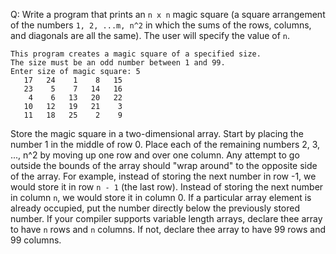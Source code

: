 Q: Write a program that prints an `n x n` magic square (a square arrangement of
the numbers `1, 2, ...m, n^2` in which the sums of the rows, columns,
and diagonals are all the same). The user will specify the value of `n`.

```
This program creates a magic square of a specified size.
The size must be an odd number between 1 and 99.
Enter size of magic square: 5
   17   24    1    8   15
   23    5    7   14   16
    4    6   13   20   22
   10   12   19   21    3
   11   18   25    2    9
```

Store the magic square in a two-dimensional array. Start by placing the number 1
in the middle of row 0. Place each of the remaining numbers 2, 3, ..., n^2 by
moving up one row and over one column. Any attempt to go outside the bounds of
the array should "wrap around" to the opposite side of the array. For example,
instead of storing the next number in row -1, we would store it in row `n -
1` (the last row). Instead of storing the next number in column `n`, we would
store it in column 0. If a particular array element is already occupied, put the
number directly below the previously stored number. If your compiler supports
variable length arrays, declare thee array to have `n` rows and `n` columns. If
not, declare thee array to have 99 rows and 99 columns.
